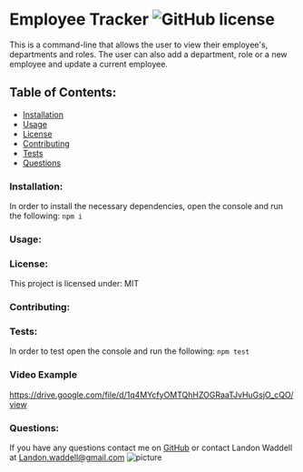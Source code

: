 # Employee Tracker  ![GitHub license](https://img.shields.io/github/license/Naereen/StrapDown.js.svg)
This is a command-line that allows the user to view their employee's, departments and roles. The user can also add a department, role or a new employee and update a current employee.
## Table of Contents:
* [Installation](#installation)
* [Usage](#usage)
* [License](#license)
* [Contributing](#contributing)
* [Tests](#tests)
* [Questions](#questions)
### Installation:
In order to install the necessary dependencies, open the console and run the following:
```npm i```
### Usage:

### License:
This project is licensed under:
MIT
### Contributing:

### Tests:
In order to test open the console and run the following:
```npm test```
### Video Example
https://drive.google.com/file/d/1q4MYcfyOMTQhHZOGRaaTJvHuGsjO_cQO/view
### Questions:
If you have any questions contact me on [GitHub](https://github.com/Landon0615) or contact 
Landon Waddell at Landon.waddell@gmail.com
![picture](https://github.com/Landon0615.png?size=80)

